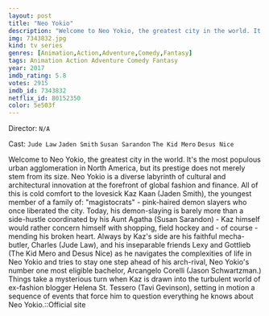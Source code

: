 ```yaml
---
layout: post
title: "Neo Yokio"
description: "Welcome to Neo Yokio, the greatest city in the world. It's the most populous urban agglomeration in North America, but its prestige does not merely stem from its size. Neo Yokio is a diverse labyrinth of cultural and architectural innovation at the forefront of global fashion and finance. All of this is cold comfort to the lovesick Kaz Kaan (Jaden Smith), the youngest member of a family of: magistocrats - pink-haired demon slayers who once liberated t.."
img: 7343832.jpg
kind: tv series
genres: [Animation,Action,Adventure,Comedy,Fantasy]
tags: Animation Action Adventure Comedy Fantasy 
year: 2017
imdb_rating: 5.8
votes: 2915
imdb_id: 7343832
netflix_id: 80152350
color: 5e503f
---
```

Director: `N/A`  

Cast: `Jude Law` `Jaden Smith` `Susan Sarandon` `The Kid Mero` `Desus Nice` 

Welcome to Neo Yokio, the greatest city in the world. It's the most populous urban agglomeration in North America, but its prestige does not merely stem from its size. Neo Yokio is a diverse labyrinth of cultural and architectural innovation at the forefront of global fashion and finance. All of this is cold comfort to the lovesick Kaz Kaan (Jaden Smith), the youngest member of a family of: "magistocrats" - pink-haired demon slayers who once liberated the city. Today, his demon-slaying is barely more than a side-hustle coordinated by his Aunt Agatha (Susan Sarandon) - Kaz himself would rather concern himself with shopping, field hockey and - of course - mending his broken heart. Always by Kaz's side are his faithful mecha-butler, Charles (Jude Law), and his inseparable friends Lexy and Gottlieb (The Kid Mero and Desus Nice) as he navigates the complexities of life in Neo Yokio and tries to stay one step ahead of his arch-rival, Neo Yokio's number one most eligible bachelor, Arcangelo Corelli (Jason Schwartzman.) Things take a mysterious turn when Kaz is drawn into the turbulent world of ex-fashion blogger Helena St. Tessero (Tavi Gevinson), setting in motion a sequence of events that force him to question everything he knows about Neo Yokio.::Official site